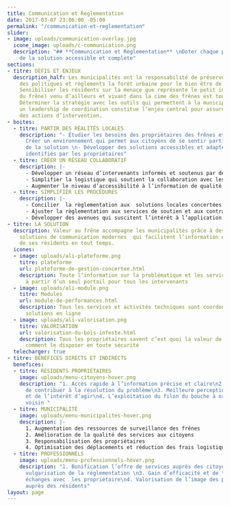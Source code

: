 ```yaml
---
title: Communication et Reglementation
date: 2017-03-07 23:06:00 -05:00
permalink: "/communication-et-reglementation"
slider:
- image: uploads/communication-overlay.jpg
  icone_image: uploads/c-communication.png
  description: "## **Communication et Règlementation** \nDoter chaque propriétaire
    de la solution accessible et complète"
sections:
- titre: DÉFIS ET ENJEUX
  description_half: Les municipalités ont la responsabilité de préserver à travers
    des politiques et règlements la forêt urbaine pour le bien être de ses résidents.
    Sensibiliser les résidents sur la menace que représente le petit insecte (agrile
    du frêne) venu d’ailleurs et vivant dans la cime des frênes est tout  une commande.
    Déterminer la stratégie avec les outils qui permettent à la municipalité  d’établir
    un leadership de coordination constitue l’enjeu central pour assurer le contrôle
    des actions d’intervention.
- boites:
  - titre: PARTIR DES RÉALITÉS LOCALES
    description: "- Étudier les besoins des propriétaires des frênes et des intervenants\n-
      Créer un environnement qui permet aux citoyens de se sentir partie prenante
      de la solution \n- Développer des solutions accessibles et adaptées aux défis
      identifiés par les propriétaires"
  - titre: CRÉER UN RÉSEAU COLLABORATIF
    description: |-
      - Développer un réseau d’intervenants informés et soutenus par des outils disponibles
      - Simplifier la logistique qui soutient la collaboration avec les propriétaires d’arbres
      - Augmenter le niveau d’accessibilité à l’information de qualité
  - titre: SIMPLIFIER LES PROCÉDURES
    description: |-
      - Concilier  la règlementation aux  solutions locales concertées
      - Ajuster la règlementation aux services de soutien et aux contraintes des intervenants
      - Développer des avenues qui suscitent l’intérêt à l’application de la règlemen- tation dans les meilleurs délais
- titre: LA SOLUTION
  description: Valeur au frêne accompagne les municipalités grâce à des outils et
    solutions de communication modernes  qui facilitent l’information et l’action
    de ses résidents en tout temps.
  icones:
  - image: uploads/ali-plateforme.png
    titre: plateforme
    url: plateforme-de-gestion-concertee.html
    description: Toute l’information sur la problématique et les services sont disponibles
      à partir d’un seul portail pour tous les intervenants
  - image: uploads/ali-module.png
    titre: Modules
    url: module-de-performances.html
    description: Tous les services et activités techniques sont coordonnés par des
      solutions en ligne
  - image: uploads/ali-valorisation.png
    titre: VALORISATION
    url: valorisation-du-bois-infeste.html
    description: Tous les propriétaires savent c’est quoi la valeur de leur bois et
      comment le disposer en toute sécurité
  telecharger: true
- titre: BÉNÉFICES DIRECTS ET INDIRECTS
  benefices:
  - titre: RÉSIDENTS PROPRIÉTAIRES
    image: uploads/menu-citoyens-hover.png
    description: "1. Accès rapide à l’information précise et claire\n2. Sentiment
      de contribuer à la résolution du problème\n3. Meilleure perception de la problématique
      et de l’intérêt d’agir\n4. L’exploitation du filon du bouche à oreilles entre
      voisin "
  - titre: MUNICIPALITÉ
    image: uploads/menu-municipalites-hover.png
    description: |-
      1. Augmentation des ressources de surveillance des frênes
      2. Amélioration de la qualité des services aux citoyens
      3. Responsabilisation des propriétaires
      4. Optimisation des déplacements et réduction des frais logistiques
  - titre: PROFESSIONNELS
    image: uploads/menu-professionnels-hover.png
    description: "1. Bonification l’offre de services auprès des citoyens\n2. Meilleure
      vulgarisation de la réglementation \n3. Gain d’efficacité et de temps dansles
      échanges avec  les propriétaire\n4. Valorisation de l’image des profes-sionnels
      auprès des résidents"
layout: page
---
```


